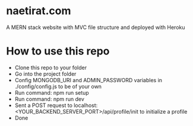 # naetirat.com
A MERN stack website with MVC file structure and deployed with Heroku

# How to use this repo
 - Clone this repo to your folder
 - Go into the project folder
 - Config MONGODB_URI and ADMIN_PASSWORD variables in ./config/config.js to be of your own
 - Run command: npm run setup
 - Run command: npm run dev
 - Sent a POST request to localhost:<YOUR_BACKEND_SERVER_PORT>/api/profile/init to initialize a profile
 - Done
